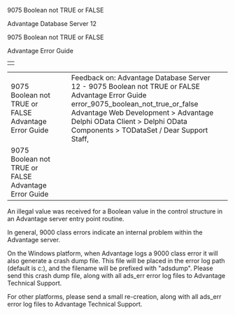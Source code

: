 9075 Boolean not TRUE or FALSE




Advantage Database Server 12  

9075 Boolean not TRUE or FALSE

Advantage Error Guide

|  |
| --- |
|  |

|  |  |  |  |  |
| --- | --- | --- | --- | --- |
| 9075 Boolean not TRUE or FALSE  Advantage Error Guide |  |  | Feedback on: Advantage Database Server 12 - 9075 Boolean not TRUE or FALSE Advantage Error Guide error\_9075\_boolean\_not\_true\_or\_false Advantage Web Development > Advantage Delphi OData Client > Delphi OData Components > TODataSet / Dear Support Staff, |  |
| 9075 Boolean not TRUE or FALSE  Advantage Error Guide |  |  |  |  |

An illegal value was received for a Boolean value in the control structure in an Advantage server entry point routine.

In general, 9000 class errors indicate an internal problem within the Advantage server.

On the Windows platform, when Advantage logs a 9000 class error it will also generate a crash dump file. This file will be placed in the error log path (default is c:\), and the filename will be prefixed with "adsdump". Please send this crash dump file, along with all ads\_err error log files to Advantage Technical Support.

For other platforms, please send a small re-creation, along with all ads\_err error log files to Advantage Technical Support.